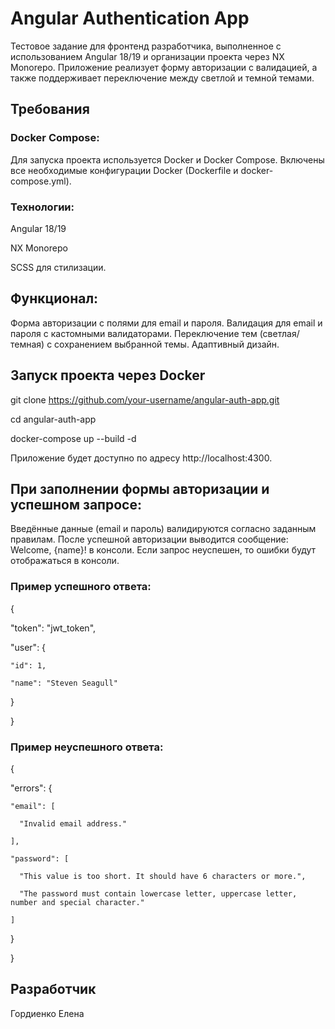 # Angular Authentication App
Тестовое задание для фронтенд разработчика, выполненное с использованием Angular 18/19 и организации проекта через NX Monorepo.
Приложение реализует форму авторизации с валидацией, а также поддерживает переключение между светлой и темной темами.

## Требования

### Docker Compose:

Для запуска проекта используется Docker и Docker Compose.
Включены все необходимые конфигурации Docker (Dockerfile и docker-compose.yml).

### Технологии:

Angular 18/19

NX Monorepo

SCSS для стилизации.

## Функционал:

Форма авторизации с полями для email и пароля.
Валидация для email и пароля с кастомными валидаторами.
Переключение тем (светлая/темная) с сохранением выбранной темы.
Адаптивный дизайн.

## Запуск проекта через Docker

git clone https://github.com/your-username/angular-auth-app.git

cd angular-auth-app

docker-compose up --build -d

Приложение будет доступно по адресу http://localhost:4300.

## При заполнении формы авторизации и успешном запросе:

Введённые данные (email и пароль) валидируются согласно заданным правилам.
После успешной авторизации выводится сообщение: Welcome, {name}! в консоли.
Если запрос неуспешен, то ошибки будут отображаться в консоли.

### Пример успешного ответа:

{

  "token": "jwt_token",
  
  "user": {
  
    "id": 1,
    
    "name": "Steven Seagull"
    
  }
  
}


### Пример неуспешного ответа:
{

  "errors": {
  
    "email": [
    
      "Invalid email address."
      
    ],
    
    "password": [
    
      "This value is too short. It should have 6 characters or more.",
      
      "The password must contain lowercase letter, uppercase letter, number and special character."
      
    ]
    
  }
  
}


## Разработчик
Гордиенко Елена
